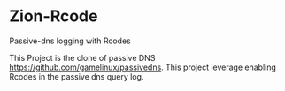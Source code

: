 # Zion-Rcode
Passive-dns logging with Rcodes 

This Project is the clone of passive DNS https://github.com/gamelinux/passivedns. This project leverage enabling Rcodes in the passive dns query log.
